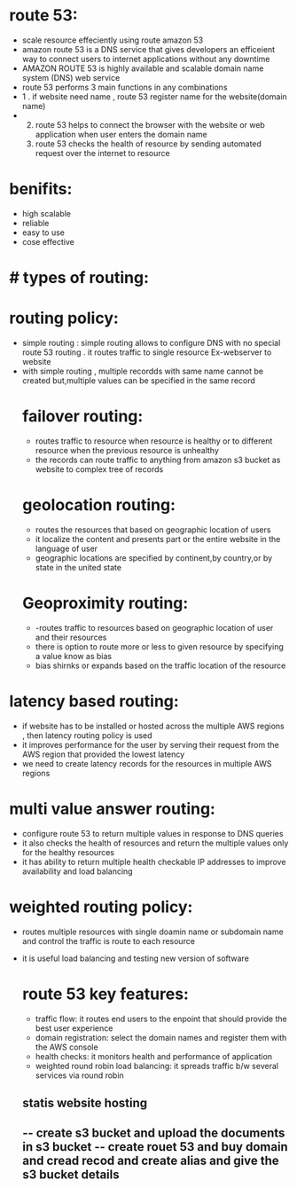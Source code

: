# route 53:
- scale resource effeciently using route amazon 53
- amazon route 53 is a DNS service that gives developers an efficeient way to connect users to internet applications without any downtime
- AMAZON ROUTE 53 is highly available and scalable domain name system (DNS) web service
- route 53 performs 3 main functions in any combinations
-   1 . if website need name , route 53 register name for the website(domain name)
-   2. route 53 helps to connect the browser with the website or web application when user enters the domain name
    3. route 53 checks the health of resource by sending automated request over the internet to resource
  # benifits:
  - high scalable
  -  reliable
  -  easy to use
  -  cose effective
# # types of routing:
 # routing policy:
 - simple routing : simple routing allows to configure DNS with no special route 53 routing . it routes traffic to single resource Ex-webserver to website
 - with simple routing , multiple recordds with same name cannot be created but,multiple values can be specified in the same record
   # failover routing:
   - routes traffic to resource when resource is healthy or to different resource when the previous resource is unhealthy
   -  the records can route traffic to anything from amazon s3 bucket as website  to complex tree of records
   # geolocation routing:
   - routes the resources that based on geographic location of users
   -  it localize the content and presents part or the entire website in the language of user
   -  geographic locations are specified by continent,by country,or by state in the united state
   # Geoproximity routing:
   - -routes traffic to resources based on geographic location of user and their resources
   -  there is option to route more or less to given resource by specifying a value know as bias
   -   bias shirnks or  expands based on the traffic location of the resource
#  latency based routing:
- if website has to be installed or hosted across the multiple AWS regions , then latency routing policy is used
-  it improves performance for the user by serving their request  from the AWS  region that provided the lowest latency
-   we need to create latency records for the resources in multiple AWS regions
  # multi value answer routing:
  - configure route 53 to return multiple values in response to  DNS queries
  - it also checks the health of resources and return the multiple values only for the healthy resources
  - it has ability to return multiple health checkable IP addresses to improve availability and load balancing
# weighted routing policy:
- routes multiple resources with single doamin name or subdomain name and control the traffic is route to each resource
- it is useful load balancing and testing new version of software
  # route 53 key features:
  - traffic flow: it routes end users to the enpoint that should provide the best user experience
  - domain registration: select the domain names and register them with the AWS console
  - health checks: it monitors health and performance of application
  - weighted round robin load balancing: it spreads traffic b/w several services via round robin
 
  ## statis website hosting
  -- create s3 bucket and upload the documents in s3 bucket
  -- create rouet 53 and buy domain and cread recod and create alias and give the s3 bucket details
  - 
   
